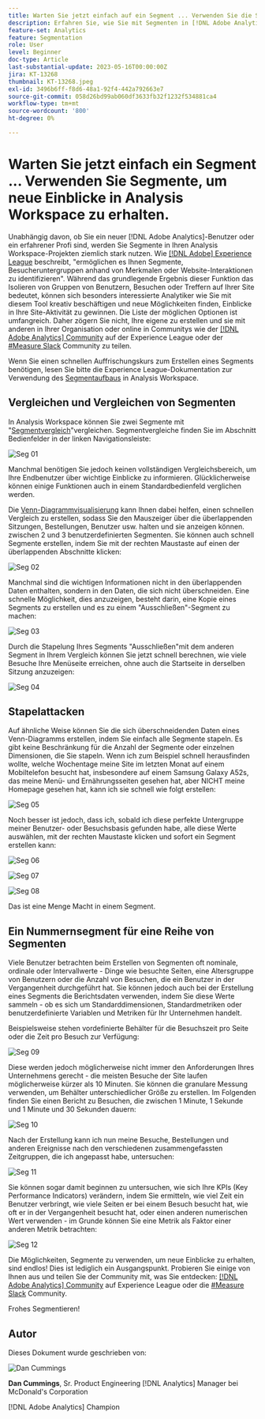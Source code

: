 ```yaml
---
title: Warten Sie jetzt einfach auf ein Segment ... Verwenden Sie die Segmentierung, um neue Einblicke in Analysis Workspace zu erhalten.
description: Erfahren Sie, wie Sie mit Segmenten in [!DNL Adobe Analytics] neue Einblicke aus Ihren Analysis Workspace-Visualisierungen und Freiformtabellen gewinnen können.
feature-set: Analytics
feature: Segmentation
role: User
level: Beginner
doc-type: Article
last-substantial-update: 2023-05-16T00:00:00Z
jira: KT-13268
thumbnail: KT-13268.jpeg
exl-id: 3496b6ff-f8d6-48a1-92f4-442a792663e7
source-git-commit: 058d26bd99ab060df3633fb32f1232f534881ca4
workflow-type: tm+mt
source-wordcount: '800'
ht-degree: 0%

---
```


# Warten Sie jetzt einfach ein Segment ... Verwenden Sie Segmente, um neue Einblicke in Analysis Workspace zu erhalten.

Unabhängig davon, ob Sie ein neuer [!DNL Adobe Analytics]-Benutzer oder ein erfahrener Profi sind, werden Sie Segmente in Ihren Analysis Workspace-Projekten ziemlich stark nutzen. Wie [[!DNL Adobe] Experience League](https://experienceleague.adobe.com/docs/analytics/components/segmentation/seg-overview.html?lang=en) beschreibt, &quot;ermöglichen es Ihnen Segmente, Besucheruntergruppen anhand von Merkmalen oder Website-Interaktionen zu identifizieren&quot;. Während das grundlegende Ergebnis dieser Funktion das Isolieren von Gruppen von Benutzern, Besuchen oder Treffern auf Ihrer Site bedeutet, können sich besonders interessierte Analytiker wie Sie mit diesem Tool kreativ beschäftigen und neue Möglichkeiten finden, Einblicke in Ihre Site-Aktivität zu gewinnen. Die Liste der möglichen Optionen ist umfangreich. Daher zögern Sie nicht, Ihre eigene zu erstellen und sie mit anderen in Ihrer Organisation oder online in Communitys wie der [[!DNL Adobe Analytics] Community](https://experienceleaguecommunities.adobe.com/t5/adobe-analytics/ct-p/adobe-analytics-community?profile.language=de) auf der Experience League oder der [#Measure Slack](https://www.measure.chat/) Community zu teilen.

Wenn Sie einen schnellen Auffrischungskurs zum Erstellen eines Segments benötigen, lesen Sie bitte die Experience League-Dokumentation zur Verwendung des [Segmentaufbaus](https://experienceleague.adobe.com/docs/analytics/components/segmentation/segmentation-workflow/seg-build.html?lang=en) in Analysis Workspace.

## Vergleichen und Vergleichen von Segmenten

In Analysis Workspace können Sie zwei Segmente mit &quot;[Segmentvergleich](https://experienceleague.adobe.com/docs/analytics/analyze/analysis-workspace/panels/segment-comparison/segment-comparison.html?lang=en)&quot;vergleichen. Segmentvergleiche finden Sie im Abschnitt Bedienfelder in der linken Navigationsleiste:

![Seg 01](assets/seg01.png)

Manchmal benötigen Sie jedoch keinen vollständigen Vergleichsbereich, um Ihre Endbenutzer über wichtige Einblicke zu informieren. Glücklicherweise können einige Funktionen auch in einem Standardbedienfeld verglichen werden.

Die [Venn-Diagrammvisualisierung](https://experienceleague.adobe.com/docs/analytics/analyze/analysis-workspace/visualizations/venn.html?lang=en) kann Ihnen dabei helfen, einen schnellen Vergleich zu erstellen, sodass Sie den Mauszeiger über die überlappenden Sitzungen, Bestellungen, Benutzer usw. halten und sie anzeigen können. zwischen 2 und 3 benutzerdefinierten Segmenten. Sie können auch schnell Segmente erstellen, indem Sie mit der rechten Maustaste auf einen der überlappenden Abschnitte klicken:

![Seg 02](assets/s02.png)

Manchmal sind die wichtigen Informationen nicht in den überlappenden Daten enthalten, sondern in den Daten, die sich nicht überschneiden. Eine schnelle Möglichkeit, dies anzuzeigen, besteht darin, eine Kopie eines Segments zu erstellen und es zu einem &quot;Ausschließen&quot;-Segment zu machen:

![Seg 03](assets/s03.png)

Durch die Stapelung Ihres Segments &quot;Ausschließen&quot;mit dem anderen Segment in Ihrem Vergleich können Sie jetzt schnell berechnen, wie viele Besuche Ihre Menüseite erreichen, ohne auch die Startseite in derselben Sitzung anzuzeigen:

![Seg 04](assets/s04.png)

## Stapelattacken

Auf ähnliche Weise können Sie die sich überschneidenden Daten eines Venn-Diagramms erstellen, indem Sie einfach alle Segmente stapeln. Es gibt keine Beschränkung für die Anzahl der Segmente oder einzelnen Dimensionen, die Sie stapeln. Wenn ich zum Beispiel schnell herausfinden wollte, welche Wochentage meine Site im letzten Monat auf einem Mobiltelefon besucht hat, insbesondere auf einem Samsung Galaxy A52s, das meine Menü- und Ernährungsseiten gesehen hat, aber NICHT meine Homepage gesehen hat, kann ich sie schnell wie folgt erstellen:

![Seg 05](assets/s05.png)

Noch besser ist jedoch, dass ich, sobald ich diese perfekte Untergruppe meiner Benutzer- oder Besuchsbasis gefunden habe, alle diese Werte auswählen, mit der rechten Maustaste klicken und sofort ein Segment erstellen kann:

![Seg 06](assets/s06.png)

![Seg 07](assets/s07.png)

![Seg 08](assets/s08.png)

Das ist eine Menge Macht in einem Segment.

## Ein Nummernsegment für eine Reihe von Segmenten

Viele Benutzer betrachten beim Erstellen von Segmenten oft nominale, ordinale oder Intervallwerte - Dinge wie besuchte Seiten, eine Altersgruppe von Benutzern oder die Anzahl von Besuchen, die ein Benutzer in der Vergangenheit durchgeführt hat. Sie können jedoch auch bei der Erstellung eines Segments die Berichtsdaten verwenden, indem Sie diese Werte sammeln - ob es sich um Standarddimensionen, Standardmetriken oder benutzerdefinierte Variablen und Metriken für Ihr Unternehmen handelt.

Beispielsweise stehen vordefinierte Behälter für die Besuchszeit pro Seite oder die Zeit pro Besuch zur Verfügung:

![Seg 09](assets/s09.png)

Diese werden jedoch möglicherweise nicht immer den Anforderungen Ihres Unternehmens gerecht - die meisten Besuche der Site laufen möglicherweise kürzer als 10 Minuten. Sie können die granulare Messung verwenden, um Behälter unterschiedlicher Größe zu erstellen. Im Folgenden finden Sie einen Bericht zu Besuchen, die zwischen 1 Minute, 1 Sekunde und 1 Minute und 30 Sekunden dauern:

![Seg 10](assets/s10.png)

Nach der Erstellung kann ich nun meine Besuche, Bestellungen und anderen Ereignisse nach den verschiedenen zusammengefassten Zeitgruppen, die ich angepasst habe, untersuchen:

![Seg 11](assets/s11.png)

Sie können sogar damit beginnen zu untersuchen, wie sich Ihre KPIs (Key Performance Indicators) verändern, indem Sie ermitteln, wie viel Zeit ein Benutzer verbringt, wie viele Seiten er bei einem Besuch besucht hat, wie oft er in der Vergangenheit besucht hat, oder einen anderen numerischen Wert verwenden - im Grunde können Sie eine Metrik als Faktor einer anderen Metrik betrachten:

![Seg 12](assets/s12.png)

Die Möglichkeiten, Segmente zu verwenden, um neue Einblicke zu erhalten, sind endlos! Dies ist lediglich ein Ausgangspunkt. Probieren Sie einige von Ihnen aus und teilen Sie der Community mit, was Sie entdecken: [[!DNL Adobe Analytics] Community](https://experienceleaguecommunities.adobe.com/t5/adobe-analytics/ct-p/adobe-analytics-community?profile.language=de) auf Experience League oder die [#Measure Slack](https://www.measure.chat/) Community.

Frohes Segmentieren!

## Autor

Dieses Dokument wurde geschrieben von:

![Dan Cummings](assets/seg13.png)

**Dan Cummings**, Sr. Product Engineering [!DNL Analytics] Manager bei McDonald&#39;s Corporation

[!DNL Adobe Analytics] Champion
